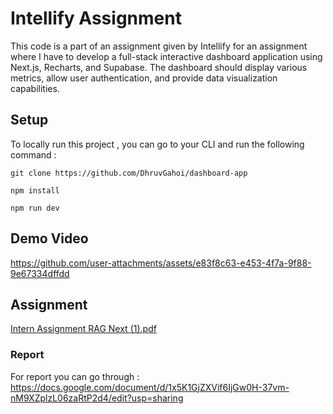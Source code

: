 # Intellify Assignment
This code is a part of an assignment given by Intellify for an assignment where I have to develop a full-stack interactive dashboard application using Next.js, Recharts, and Supabase. The dashboard should display various metrics, allow user authentication, and provide data visualization capabilities.

## Setup 
To locally run this project , you can go to your CLI and run the following command :

`git clone https://github.com/DhruvGahoi/dashboard-app`

`npm install`

`npm run dev`

## Demo Video 



https://github.com/user-attachments/assets/e83f8c63-e453-4f7a-9f88-9e67334dffdd


## Assignment
[Intern Assignment RAG Next (1).pdf](https://github.com/user-attachments/files/17382906/Intern.Assignment.RAG.Next.1.pdf)




### Report
For report you can go through : https://docs.google.com/document/d/1x5K1GjZXVif6IjGw0H-37vm-nM9XZplzL06zaRtP2d4/edit?usp=sharing
